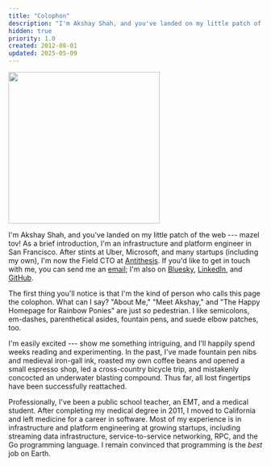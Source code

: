 ```yaml
---
title: "Colophon"
description: "I'm Akshay Shah, and you've landed on my little patch of the web - mazel tov!"
hidden: true
priority: 1.0
created: 2012-08-01
updated: 2025-05-09
---
```


<img src="/static/headshot-2025-450x450.webp" alt="" class="profile-pic" height="300px" width="300px" fetchpriority="high">

I'm Akshay Shah, and you've landed on my little patch of the web --- mazel tov!
As a brief introduction, I'm an infrastructure and platform engineer in San
Francisco. After stints at Uber, Microsoft, and many startups (including my
own), I'm now the Field CTO at [Antithesis][]. If you'd like to get in
touch with me, you can send me an [email][]; I'm also on [Bluesky][],
[LinkedIn][], and [GitHub][].

The first thing you'll notice is that I'm the kind of person who calls this page
the colophon. What can I say? "About Me," "Meet Akshay," and "The Happy Homepage
for Rainbow Ponies" are just _so_ pedestrian. I like semicolons, em-dashes,
parenthetical asides, fountain pens, and suede elbow patches, too.

I'm easily excited --- show me something intriguing, and I'll happily spend
weeks reading and experimenting. In the past, I've made fountain pen nibs and
medieval iron-gall ink, roasted my own coffee beans and opened a small espresso
shop, led a cross-country bicycle trip, and mistakenly concocted an underwater
blasting compound. Thus far, all lost fingertips have been successfully
reattached.

Professionally, I've been a public school teacher, an EMT, and a medical
student. After completing my medical degree in 2011, I moved to California and
left medicine for a career in software. Most of my experience is in
infrastructure and platform engineering at growing startups, including streaming
data infrastructure, service-to-service networking, RPC, and the Go programming
language. I remain convinced that programming is the _best_ job on Earth.

[Antithesis]: https://antithesis.com
[email]: mailto:akshay@akshayshah.org
[Bluesky]: https://bsky.app/profile/akshayshah.org
[LinkedIn]: https://linkedin.com/in/akshayjshah
[GitHub]: https://github.com/akshayjshah
